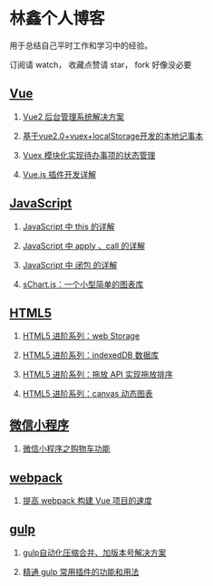 # 林鑫个人博客 #
用于总结自己平时工作和学习中的经验。

订阅请 watch， 收藏点赞请 star， fork 好像没必要

## [Vue](https://github.com/lin-xin/blog/issues?utf8=%E2%9C%93&q=vue)
1. [Vue2 后台管理系统解决方案](https://github.com/lin-xin/manage-system)

2. [基于vue2.0+vuex+localStorage开发的本地记事本](https://github.com/lin-xin/notepad)

3. [Vuex 模块化实现待办事项的状态管理](https://github.com/lin-xin/blog/issues/5)

4. [Vue.js 插件开发详解](https://github.com/lin-xin/blog/issues/9)

## [JavaScript](https://github.com/lin-xin/blog/issues?utf8=%E2%9C%93&q=javascript)
1. [JavaScript 中 this 的详解](https://github.com/lin-xin/blog/issues/6)

2. [JavaScript 中 apply 、call 的详解](https://github.com/lin-xin/blog/issues/7)

3. [JavaScript 中 闭包 的详解](https://github.com/lin-xin/blog/issues/8)

4. [sChart.js：一个小型简单的图表库](https://github.com/lin-xin/blog/issues/16)

## [HTML5](https://github.com/lin-xin/blog/issues?utf8=%E2%9C%93&q=HTML5)
1. [HTML5 进阶系列：web Storage](https://github.com/lin-xin/blog/issues/11)

2. [HTML5 进阶系列：indexedDB 数据库](https://github.com/lin-xin/blog/issues/12)

3. [HTML5 进阶系列：拖放 API 实现拖放排序](https://github.com/lin-xin/blog/issues/13)

4. [HTML5 进阶系列：canvas 动态图表](https://github.com/lin-xin/blog/issues/15)

## [微信小程序](https://github.com/lin-xin/blog/issues?utf8=%E2%9C%93&q=wxapp)
1. [微信小程序之购物车功能](https://github.com/lin-xin/blog/issues/14)

## [webpack](https://github.com/lin-xin/blog/issues?utf8=%E2%9C%93&q=webpack)
1. [提高 webpack 构建 Vue 项目的速度](https://github.com/lin-xin/blog/issues/10)

## [gulp](https://github.com/lin-xin/blog/issues?utf8=%E2%9C%93&q=gulp) ##
1. [gulp自动化压缩合并、加版本号解决方案](https://github.com/lin-xin/blog/issues/1)

2. [精通 gulp 常用插件的功能和用法](https://github.com/lin-xin/blog/issues/2)

